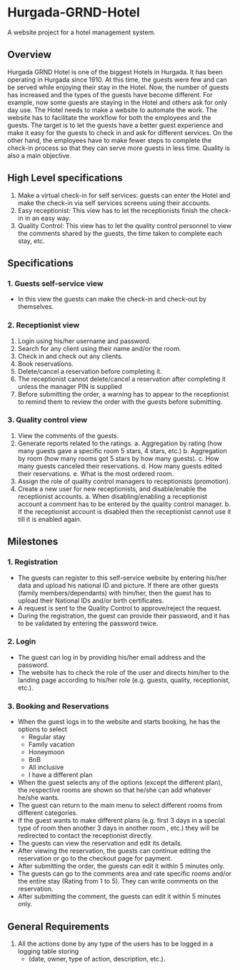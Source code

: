 # Hurgada-GRND-Hotel #

A website project for a hotel management system.

## Overview ##

Hurgada GRND Hotel is one of the biggest Hotels in Hurgada. It has been operating in
Hurgada since 1910. At this time, the guests were few and can be served while enjoying their
stay in the Hotel. Now, the number of guests has increased and the types of the guests have
become different. For example, now some guests are staying in the Hotel and others ask for
only day use. The Hotel needs to make a website to automate the work. The website has to
facilitate the workflow for both the employees and the guests. The target is to let the guests
have a better guest experience and make it easy for the guests to check in and ask for different
services. On the other hand, the employees have to make fewer steps to complete the check-in
process so that they can serve more guests in less time. Quality is also a main objective.

## High Level specifications ##

1. Make a virtual check-in for self services: guests can enter the Hotel and make the check-in via self services screens using their accounts.
2. Easy receptionist: This view has to let the receptionists finish the check-in in an easy way.
3. Quality Control: This view has to let the quality control personnel to view the comments shared by the guests, the time taken to complete each stay, etc.

## Specifications ##

### 1. Guests self-service view ###

- In this view the guests can make the check-in and check-out by themselves.

### 2. Receptionist view ###

1. Login using his/her username and password.
2. Search for any client using their name and/or the room.
3. Check in and check out any clients.
4. Book reservations.
5. Delete/cancel a reservation before completing it.
6. The receptionist cannot delete/cancel a reservation after completing it unless the manager PIN is supplied
7. Before submitting the order, a warning has to appear to the receptionist to remind them to review the order with the guests before submitting.

### 3. Quality control view ###

1. View the comments of the guests.
2. Generate reports related to the ratings.
   a. Aggregation by rating (how many guests gave a specific room 5 stars, 4 stars, etc.)
   b. Aggregation by room (how many rooms got 5 stars by how many guests).
   c. How many guests canceled their reservations.
   d. How many guests edited their reservations.
   e. What is the most ordered room.
3. Assign the role of quality control managers to receptionists (promotion).
4. Create a new user for new receptionists, and disable/enable the receptionist accounts.
a. When disabling/enabling a receptionist account a comment has to be entered by the quality control manager.
b. If the receptionist account is disabled then the receptionist cannot use it till it is enabled again.

## Milestones ##

### 1. Registration ###

- The guests can register to this self-service website by entering his/her data and upload his national ID and picture. If there are other guests (family members/dependants) with him/her, then the guest has to upload their National IDs and/or birth certificates.
- A request is sent to the Quality Control to approve/reject the request.
- During the registration, the guest can provide their password, and it has to be validated by entering the password
  twice.

### 2. Login ###

- The guest can log in by providing his/her email address and the password.
- The website has to check the role of the user and directs him/her to the landing page according to his/her role (e.g.
  guests, quality, receptionist, etc.).

### 3. Booking and Reservations ###

- When the guest logs in to the website and starts booking, he has the options to select
    - Regular stay
    - Family vacation
    - Honeymoon
    - BnB
    - All inclusive
    - I have a different plan
- When the guest selects any of the options (except the different plan), the respective rooms are shown so that he/she
  can add whatever he/she wants.
- The guest can return to the main menu to select different rooms from different categories.
- If the guest wants to make different plans (e.g. first 3 days in a special type of room then another 3 days in another
  room , etc.) they will be redirected to contact the receptionist directly.
- The guests can view the reservation and edit its details.
- After viewing the reservation, the guests can continue editing the reservation or go to the checkout page for payment.
- After submitting the order, the guests can edit it within 5 minutes only.
- The guests can go to the comments area and rate specific rooms and/or the entire stay (Rating from 1 to 5). They can
  write comments on the reservation.
- After submitting the comment, the guests can edit it within 5 minutes only.

## General Requirements ##

1. All the actions done by any type of the users has to be logged in a logging table storing
    - (date, owner, type of action, description, etc.).
